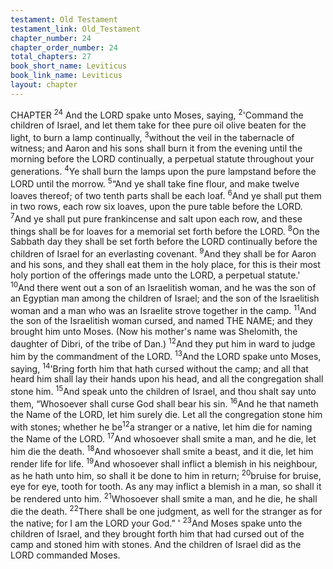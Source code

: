 ```yaml
---
testament: Old Testament
testament_link: Old_Testament
chapter_number: 24
chapter_order_number: 24
total_chapters: 27
book_short_name: Leviticus
book_link_name: Leviticus
layout: chapter
---
```



CHAPTER <sup>24</sup>
And the LORD spake unto Moses, saying, <sup>2</sup>'Command the children of Israel, and
let them take for thee pure oil olive beaten for the light, to burn a lamp continually,
<sup>3</sup>without the veil in the tabernacle of witness; and Aaron and his sons shall burn it from
the  evening  until  the  morning  before  the  LORD  continually,  a  perpetual  statute
throughout your generations. <sup>4</sup>Ye shall burn the lamps upon the pure lampstand
before the LORD until the morrow. 
<sup>5</sup>“And ye shall take fine flour, and make twelve loaves thereof; of two tenth parts
shall be each loaf. <sup>6</sup>And ye shall put them in two rows, each row six loaves, upon the
pure table before the LORD. <sup>7</sup>And ye shall put pure frankincense and salt upon each
row, and these things shall be for loaves for a memorial set forth before the LORD. <sup>8</sup>On
the Sabbath day they shall be set forth before the LORD continually before the children
of Israel for an everlasting covenant. <sup>9</sup>And they shall be for Aaron and his sons, and
they shall eat them in the holy place, for this is their most holy portion of the offerings
made unto the LORD, a perpetual statute.' 
<sup>10</sup>And there went out a son of an Israelitish woman, and he was the son of an
Egyptian man among the children of Israel; and the son of the Israelitish woman and a
man who was an Israelite strove together in the camp. <sup>11</sup>And the son of the Israelitish
woman cursed, and named THE NAME; and they brought him unto Moses. (Now his
mother's name was Shelomith, the daughter of Dibri, of the tribe of Dan.) <sup>12</sup>And they
put him in ward to judge him by the commandment of the LORD. <sup>13</sup>And the LORD
spake unto Moses, saying, <sup>14</sup>'Bring forth him that hath cursed without the camp; and
all that heard him shall lay their hands upon his head, and all the congregation shall
stone him. <sup>15</sup>And speak unto the children of Israel, and thou shalt say unto them,
“Whosoever shall curse God shall bear his sin. <sup>16</sup>And he that nameth the Name of the
LORD, let him surely die. Let all the congregation stone him with stones; whether he be<sup>12</sup>a stranger or a native, let him die for naming the Name of the LORD. <sup>17</sup>And whosoever
shall smite a man, and he die, let him die the death. <sup>18</sup>And whosoever shall smite a
beast, and it die, let him render life for life. <sup>19</sup>And whosoever shall inflict a blemish in
his neighbour, as he hath unto him, so shall it be done to him in return; <sup>20</sup>bruise for
bruise, eye for eye, tooth for tooth. As any may inflict a blemish in a man, so shall it be
rendered unto him. <sup>21</sup>Whosoever shall smite a man, and he die, he shall die the death.
<sup>22</sup>There shall be one judgment, as well for the stranger as for the native; for I am the
LORD your God.” ' <sup>23</sup>And Moses spake unto the children of Israel, and they brought
forth him that had cursed out of the camp and stoned him with stones. And the
children of Israel did as the LORD commanded Moses.